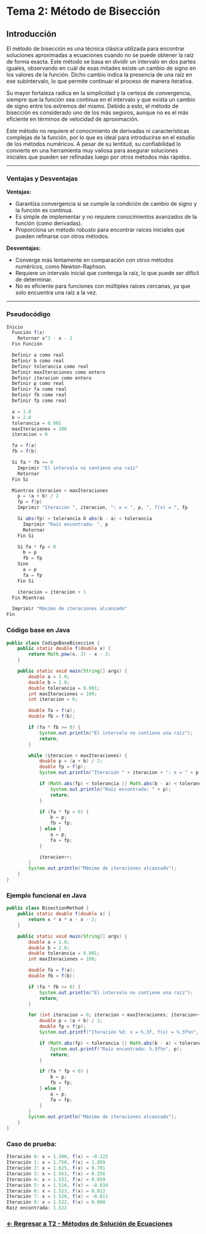 # Tema 2: Método de Bisección

## Introducción

El método de bisección es una técnica clásica utilizada para encontrar soluciones aproximadas a ecuaciones cuando no se puede obtener la raíz de forma exacta. Este método se basa en dividir un intervalo en dos partes iguales, observando en cuál de esas mitades existe un cambio de signo en los valores de la función. Dicho cambio indica la presencia de una raíz en ese subintervalo, lo que permite continuar el proceso de manera iterativa.

Su mayor fortaleza radica en la simplicidad y la certeza de convergencia, siempre que la función sea continua en el intervalo y que exista un cambio de signo entre los extremos del mismo. Debido a esto, el método de bisección es considerado uno de los más seguros, aunque no es el más eficiente en términos de velocidad de aproximación.

Este método no requiere el conocimiento de derivadas ni características complejas de la función, por lo que es ideal para introducirse en el estudio de los métodos numéricos. A pesar de su lentitud, su confiabilidad lo convierte en una herramienta muy valiosa para asegurar soluciones iniciales que pueden ser refinadas luego por otros métodos más rápidos.

---

### Ventajas y Desventajas

**Ventajas:**
- Garantiza convergencia si se cumple la condición de cambio de signo y la función es continua.
- Es simple de implementar y no requiere conocimientos avanzados de la función (como derivadas).
- Proporciona un método robusto para encontrar raíces iniciales que pueden refinarse con otros métodos.

**Desventajas:**
- Converge más lentamente en comparación con otros métodos numéricos, como Newton-Raphson.
- Requiere un intervalo inicial que contenga la raíz, lo que puede ser difícil de determinar.
- No es eficiente para funciones con múltiples raíces cercanas, ya que solo encuentra una raíz a la vez.

---

### Pseudocódigo

```java
Inicio
  Función f(x)
    Retornar x^3 - x - 2
  Fin Función

  Definir a como real
  Definir b como real
  Definir tolerancia como real
  Definir maxIteraciones como entero
  Definir iteracion como entero
  Definir p como real
  Definir fa como real
  Definir fb como real
  Definir fp como real

  a = 1.0
  b = 2.0
  tolerancia = 0.001
  maxIteraciones = 100
  iteracion = 0

  fa = f(a)
  fb = f(b)

  Si fa * fb >= 0
    Imprimir "El intervalo no contiene una raíz"
    Retornar
  Fin Si

  Mientras iteracion < maxIteraciones
    p = (a + b) / 2
    fp = f(p)
    Imprimir "Iteración ", iteracion, ": x = ", p, ", f(x) = ", fp

    Si abs(fp) < tolerancia O abs(b - a) < tolerancia
      Imprimir "Raíz encontrada: ", p
      Retornar
    Fin Si

    Si fa * fp < 0
      b = p
      fb = fp
    Sino
      a = p
      fa = fp
    Fin Si

    iteracion = iteracion + 1
  Fin Mientras

  Imprimir "Máximo de iteraciones alcanzado"
Fin
```

### Código base en Java

```java
public class CodigoBaseBiseccion {
    public static double f(double x) {
        return Math.pow(x, 3) - x - 2;
    }

    public static void main(String[] args) {
        double a = 1.0;
        double b = 2.0;
        double tolerancia = 0.001;
        int maxIteraciones = 100;
        int iteracion = 0;

        double fa = f(a);
        double fb = f(b);

        if (fa * fb >= 0) {
            System.out.println("El intervalo no contiene una raíz");
            return;
        }

        while (iteracion < maxIteraciones) {
            double p = (a + b) / 2;
            double fp = f(p);
            System.out.println("Iteración " + iteracion + ": x = " + p + ", f(x) = " + fp);

            if (Math.abs(fp) < tolerancia || Math.abs(b - a) < tolerancia) {
                System.out.println("Raíz encontrada: " + p);
                return;
            }

            if (fa * fp < 0) {
                b = p;
                fb = fp;
            } else {
                a = p;
                fa = fp;
            }

            iteracion++;
        }
        System.out.println("Máximo de iteraciones alcanzado");
    }
}
```

### Ejemplo funcional en Java

```java
public class BisectionMethod {
    public static double f(double x) {
        return x * x * x - x - 2;
    }

    public static void main(String[] args) {
        double a = 1.0;
        double b = 2.0;
        double tolerancia = 0.001;
        int maxIteraciones = 100;

        double fa = f(a);
        double fb = f(b);

        if (fa * fb >= 0) {
            System.out.println("El intervalo no contiene una raíz");
            return;
        }

        for (int iteracion = 0; iteracion < maxIteraciones; iteracion++) {
            double p = (a + b) / 2;
            double fp = f(p);
            System.out.printf("Iteración %d: x = %.3f, f(x) = %.3f%n", iteracion, p, fp);

            if (Math.abs(fp) < tolerancia || Math.abs(b - a) < tolerancia) {
                System.out.printf("Raíz encontrada: %.3f%n", p);
                return;
            }

            if (fa * fp < 0) {
                b = p;
                fb = fp;
            } else {
                a = p;
                fa = fp;
            }
        }
        System.out.println("Máximo de iteraciones alcanzado");
    }
}
```

### Caso de prueba:

```java
Iteración 0: x = 1.500, f(x) = -0.125
Iteración 1: x = 1.750, f(x) = 1.859
Iteración 2: x = 1.625, f(x) = 0.701
Iteración 3: x = 1.563, f(x) = 0.256
Iteración 4: x = 1.531, f(x) = 0.059
Iteración 5: x = 1.516, f(x) = -0.034
Iteración 6: x = 1.523, f(x) = 0.012
Iteración 7: x = 1.520, f(x) = -0.011
Iteración 8: x = 1.522, f(x) = 0.000
Raíz encontrada: 1.522
```

### [<- Regresar a T2 - Métodos de Solución de Ecuaciones ](https://github.com/Juan200519287393u83/Metodos_Numericos/blob/main/T2%20-%20M%C3%A9todos%20de%20Soluci%C3%B3n%20de%20Ecuaciones/Introducci%C3%B3n%20a%20los%20M%C3%A9todos%20de%20Soluci%C3%B3n%20de%20Ecuaciones.md)
